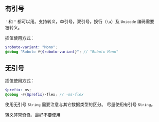 ## 有引号

`'` 和 `"` 都可以用。支持转义，单引号，双引号，换行（`\a`）及 `Unicode` 编码需要被转义。

插值使用方式：

```scss
$roboto-variant: "Mono";
@debug "Roboto #{$roboto-variant}"; // "Roboto Mono"
```

## 无引号

插值使用方式：

```scss
$prefix: ms;
@debug -#{$prefix}-flex; // -ms-flex
```

使用无引号 `String` 需要注意与其它数据类型的区分。
尽量使用有引号 `String`。

转义非常奇怪，最好不要使用
